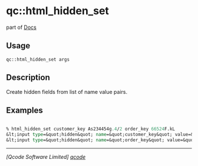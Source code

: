 qc::html_hidden_set
===================

part of [Docs](.)

Usage
-----
`qc::html_hidden_set args`

Description
-----------
Create hidden fields from list of name value pairs.

Examples
--------
```tcl

% html_hidden_set customer_key As234454g.4/2 order_key 66524F.kL
&lt;input type=&quot;hidden&quot; name=&quot;customer_key&quot; value=&quot;As234454g.4/2&quot; id=&quot;customer_key&quot;&gt;
&lt;input type=&quot;hidden&quot; name=&quot;order_key&quot; value=&quot;66524F.kL&quot; id=&quot;order_key&quot;&gt;

```

----------------------------------
*[Qcode Software Limited] [qcode]*

[qcode]: www.qcode.co.uk "Qcode Software"